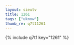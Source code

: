 ```yaml
--- 
layout: sieutv
title: 1261
tags: ["uknow"]
thumb_re: q7t11261
---
```

{% include q7t1 key="1261" %} 
